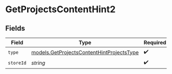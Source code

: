 # GetProjectsContentHint2


## Fields

| Field                                                                                        | Type                                                                                         | Required                                                                                     | Description                                                                                  |
| -------------------------------------------------------------------------------------------- | -------------------------------------------------------------------------------------------- | -------------------------------------------------------------------------------------------- | -------------------------------------------------------------------------------------------- |
| `type`                                                                                       | [models.GetProjectsContentHintProjectsType](../models/getprojectscontenthintprojectstype.md) | :heavy_check_mark:                                                                           | N/A                                                                                          |
| `storeId`                                                                                    | *string*                                                                                     | :heavy_check_mark:                                                                           | N/A                                                                                          |